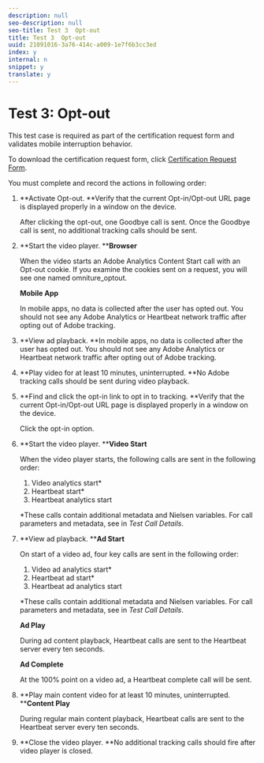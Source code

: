 ```yaml
---
description: null
seo-description: null
seo-title: Test 3  Opt-out
title: Test 3  Opt-out
uuid: 21091016-3a76-414c-a009-1e7f6b3cc3ed
index: y
internal: n
snippet: y
translate: y
---
```


# Test 3: Opt-out

This test case is required as part of the certification request form and validates mobile interruption behavior.

To download the certification request form, click [Certification Request Form](nielsen_cert_request.docx).

You must complete and record the actions in following order:

1. **Activate Opt-out. **Verify that the current Opt-in/Opt-out URL page is displayed properly in a window on the device.

   After clicking the opt-out, one Goodbye call is sent. Once the Goodbye call is sent, no additional tracking calls should be sent. 

1. **Start the video player. ****Browser**

   When the video starts an Adobe Analytics Content Start call with an Opt-out cookie. If you examine the cookies sent on a request, you will see one named omniture_optout.

   **Mobile App**

   In mobile apps, no data is collected after the user has opted out. You should not see any Adobe Analytics or Heartbeat network traffic after opting out of Adobe tracking. 

1. **View ad playback. **In mobile apps, no data is collected after the user has opted out. You should not see any Adobe Analytics or Heartbeat network traffic after opting out of Adobe tracking. 

1. **Play video for at least 10 minutes, uninterrupted. **No Adobe tracking calls should be sent during video playback. 

1. **Find and click the opt-in link to opt in to tracking. **Verify that the current Opt-in/Opt-out URL page is displayed properly in a window on the device.

   Click the opt-in option. 

1. **Start the video player. ****Video Start**

   When the video player starts, the following calls are sent in the following order:

    1. Video analytics start&#42; 
    1. Heartbeat start&#42; 
    1. Heartbeat analytics start

   &#42;These calls contain additional metadata and Nielsen variables. For call parameters and metadata, see [](../../sdk-implement/validation/test-call-details.md#section_qts_xff_f2b) in *Test Call Details*.

1. **View ad playback. ****Ad Start**

   On start of a video ad, four key calls are sent in the following order:

    1. Video ad analytics start&#42; 
    1. Heartbeat ad start&#42; 
    1. Heartbeat ad analytics start

   &#42;These calls contain additional metadata and Nielsen variables. For call parameters and metadata, see [](../../sdk-implement/validation/test-call-details.md#section_wz3_yff_f2b) in *Test Call Details*.

   **Ad Play**

   During ad content playback, Heartbeat calls are sent to the Heartbeat server every ten seconds.

   **Ad Complete**

   At the 100% point on a video ad, a Heartbeat complete call will be sent. 

1. **Play main content video for at least 10 minutes, uninterrupted. ****Content Play**

   During regular main content playback, Heartbeat calls are sent to the Heartbeat server every ten seconds. 

1. **Close the video player. **No additional tracking calls should fire after video player is closed.


